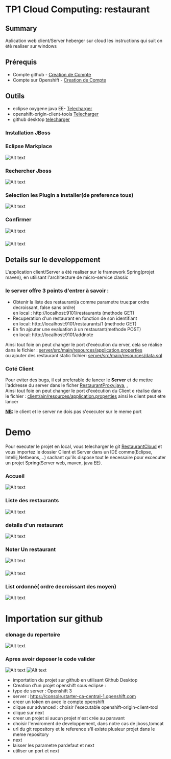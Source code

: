 # TP1 Cloud Computing: restaurant


## Summary
Aplication web client/Server heberger sur cloud
les instructions qui suit on étè realiser sur windows 
## Prérequis 
* Compte github - [Creation de Compte](https://github.com)
* Compte sur Openshift - [Creation de Compte](https://manage.openshift.com)

## Outils 

* eclipse oxygene java EE- [Telecharger]( https://www.eclipse.org/downloads/packages/release/oxygen/3a)
* openshift-origin-client-tools [Telecharger](https://github.com/openshift/origin/releases)
* github desktop [telecharger]()
### Installation JBoss

 ### Eclipse Markplace
 ![Alt text](https://github.com/karimouseyni/RestaurantCloud/blob/master/img/jboss1.png)
 ### Rechercher Jboss
 ![Alt text](https://github.com/karimouseyni/RestaurantCloud/blob/master/img/jboss2.png)
 ### Selection les Plugin a installer(de preference tous)
 ![Alt text](https://github.com/karimouseyni/RestaurantCloud/blob/master/img/jboss3.png)
 ### Confirmer
 ![Alt text](https://github.com/karimouseyni/RestaurantCloud/blob/master/img/jboss4.png)
 ### 
 ![Alt text](https://github.com/karimouseyni/RestaurantCloud/blob/master/img/joss5.png)
 
## Details sur le developpement
L'application client/Server a été realiser sur le framework Spring(projet maven), en utilisant l'architecture de micro-service classic<br>
### le server offre 3 points d'entrer à savoir :
- Obtenir la liste des restaurant(a comme parametre true:par ordre decroissant, false sans ordre) <br>
  en local : http://localhost:9101/restaurants (methode GET)
- Recuperation d'un restaurant en fonction de son identifiant <br> 
  en local: http://localhost:9101/restaurants/1  (methode GET)
- En fin ajouter une evaluation à un restaurant(methode POST)<br>
 en local: http://localhost:9101/addnote<br>
 
 Ainsi tout foie on peut changer le port d'exécution du erver, cela se réalise dans le fichier :
 [server/src/main/resources/application.properties](https://github.com/karimouseyni/RestaurantCloud/blob/master/server/src/main/resources/application.properties)
 <br> ou ajouter des restaurant static fichier: [server/src/main/resources/data.sql](https://github.com/karimouseyni/RestaurantCloud/blob/master/server/src/main/resources/data.sql)
### Coté Client 
Pour eviter des bugs, il est preferable de lancer le <b>Server</b> et de mettre l'addresse du server dans le ficher [RestaurantProxy.java](https://github.com/karimouseyni/RestaurantCloud/blob/master/client/src/main/java/com/clientui/proxies/RestaurantProxy.java),
,<br>
Ainsi tout foie on peut changer le port d'exécution du Client e réalise dans le fichier :
 [client/ain/resources/application.properties](https://github.com/karimouseyni/RestaurantCloud/blob/master/client/src/main/resources/application.properties)
ainsi le client peut etre lancer 

<U><b>NB:</b></U> le client et le server ne dois pas s'executer sur le meme port

# Demo
Pour executer le projet en local, vous telecharger le git [RestaurantCloud]() et vous importez le dossier Client et Server dans un IDE comme(Eclipse, Intellij,Netbeans,...) sachant qu'ils dispose tout le necessaire pour excecuter un projet Spring(Server web, maven, java EE).

 ### Accueil 
 ![Alt text](https://github.com/karimouseyni/RestaurantCloud/blob/master/img/demo1.PNG)
### Liste des restaurants  
 ![Alt text](https://github.com/karimouseyni/RestaurantCloud/blob/master/img/demo2.PNG)
 ### details d'un restaurant 
 ![Alt text](https://github.com/karimouseyni/RestaurantCloud/blob/master/img/demo3.PNG)
 ### Noter Un restaurant 
 ![Alt text](https://github.com/karimouseyni/RestaurantCloud/blob/master/img/demo4.PNG)
 ###  
 ![Alt text](https://github.com/karimouseyni/RestaurantCloud/blob/master/img/demo5.PNG)
 ### List ordonné( ordre decroissant des moyen) 
 ![Alt text](https://github.com/karimouseyni/RestaurantCloud/blob/master/img/demo7.PNG)

# Importation sur github
 ### clonage du repertoire
 ![Alt text](https://github.com/karimouseyni/RestaurantCloud/blob/master/img/cole1.PNG)
 ### Apres avoir deposer le code valider
 ![Alt text](https://github.com/karimouseyni/RestaurantCloud/blob/master/img/clone2.PNG)
 ![Alt text](https://github.com/karimouseyni/RestaurantCloud/blob/master/img/clone3.PNG)
 
- importation du projet sur github en utilisant Github Desktop
- Creation d'un projet openshift sous eclipse :
- type de server : Openshift 3
- server : https://console.starter-ca-central-1.openshift.com
- creer un token en avec le compte openshift
- clique sur advanced : choisir l'executable  openshift-origin-client-tool
- clique sur next
- creer un projet si aucun projet n'est crée au paravant
- choisir l'enviroment de developpement, dans notre cas de jboss,tomcat
- url du git repository et le reference s'il existe plusieur projet dans le meme repository
- next
- laisser les parametre pardefaut et next
- utiliser un port et next





